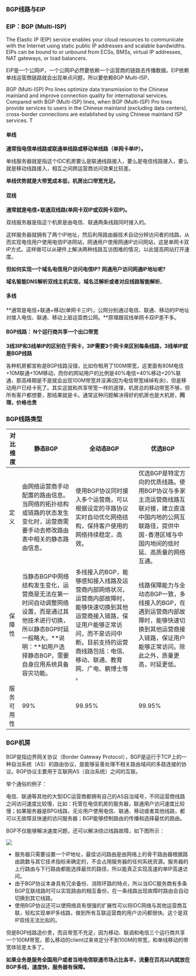 ### BGP线路与EIP

### EIP：BGP (Multi-ISP) 

The Elastic IP (EIP) service enables your cloud resources to communicate with the Internet using static public IP addresses and scalable bandwidths. EIPs can be bound to or unbound from ECSs, BMSs, virtual IP addresses, NAT gateways, or load balancers.

EIP是一个公网IP，一个公网IP必然要依赖一个运营商的链路去传播数据。EIP依赖单线运营商链路就会出现单点问题，所以要依赖BGP Multi-ISP、

BGP (Multi-ISP) Pro lines optimize data transmission to the Chinese mainland and improve connection quality for international services. Compared with BGP (Multi-ISP) lines, when BGP (Multi-ISP) Pro lines provide services to users in the Chinese mainland (excluding data centers), cross-border connections are established by using Chinese mainland ISP services. T

#### 单线

**通常指电信单线路或联通单线路或移动单线路（单网卡单IP）。**

单线服务器就是指这个IDC机房要么是联通线路接入，要么是电信线路接入，要么就是移动线路接入，相互之间跨运营商访问效果比较差。

**单线优势就是大带宽成本低，机房出口带宽充足。**

#### 双线

**通常就是电信+联通双线路(单网卡双IP或双网卡双IP)。**

双线服务器是指这个机房是由电信、联通两条线路同时接入的。

这样服务器就拥有了两个IP地址，然后利用路由器技术自动分辨访问者的线路，从而实现电信用户使用电信IP进网站，网通用户使用网通IP访问网站，这是单网卡双IP方式。这样做可以从硬件上解决两种线路互访困难的情况，以此提高网站打开速度。

**但如何实现一个域名电信用户访问电信IP? 网通用户访问网通IP地址呢?**

**域名智能DNS解析双线主机实现，域名泛解析或者对应线路智能解析**。

#### 多线

**通常是电信+联通+移动(单网卡三IP)，公网分别通过电信、联通、移动的IP地址对接入电信、联通、移动上层运营商公网。**原理跟双线单网卡双IP差不多。



#### BGP线路： N个运行商共享一个出口带宽

**3线3IP和3线单IP的区别在于网卡，3IP需要3个网卡来区别每条线路，3线单IP就是BGP线路**

各种机房都宣称是BGP线路没错，比如你租用了100M带宽，这里面有80M电信+10M联通+10M移动，而你的网站用户的比例是40%电信+40%移动+20%联通，那高峰期是不是就会出现100M带宽并没满(因为电信带宽绰绰有余)，但是移动用户已经卡死了。其实这就和共享带宽一样的道理，机房总的移动带宽不够，但所有客户都想要，那结果就是卡。通常这种问题解决得好的机房也是大机房，**同理，价格也贵**

### BGP线路类型

| 对比维度   | 静态BGP                                                      | 全动态BGP                                                    | 优选BGP                                                      |
| ---------- | ------------------------------------------------------------ | ------------------------------------------------------------ | ------------------------------------------------------------ |
| 定义       | 由网络运营商手动配置的路由信息。当网络的拓扑结构或链路的状态发生变化时，运营商需要手动去修改路由表中相关的静态路由信息。 | 使用BGP协议同时接入多个运营商，可以根据设定的寻路协议实时自动优化网络结构，保持客户使用的网络持续稳定，高效。 | 优选BGP是特定方向的优质线路。使用BGP协议与多家主流运营商线路互联对接，建立直连中国内地的公网互联路径，提供中国-香港区域与中国内地间的低时延、高质量的网络互通。 |
| 保障性     | 当静态BGP中网络结构发生变化，运营商是无法在第一时间自动调整网络设置，而是通过其他技术进行切换，所以静态BGP时延一般略大。**说明：**如用户选择静态BGP，需要自身应用系统具备容灾功能。 | 多线接入的BGP，能够感知接入线路及运营商内部网络状况，运营商内部故障时，能够快速切换到其他运营商接入链路，保证用户能够正常访问，而不是访问中断。目前支持的运营商线路包括：电信、移动、联通、教育网、广电、鹏博士等 。 | 线路保障能力与全动态BGP一致，多线接入的BGP，在遇到运营商内部故障时，能够快速切换到其他运营商接入链路，保证用户能够正常访问。除此之外，质量更高，时延更低。 |
| 服务可用性 | 99%                                                          | 99.95%                                                       | 99.95%                                                       |

### BGP机房

BGP是指边界网关协议（Border Gateway Protocol），BGP是运行于TCP上的一种自治系统（AS）的路由协议，是能够妥善处理不相关路由域间的多路连接的协议。BGP协议主要用于互联网AS（自治系统）之间的互联。

举个通俗的例子：

电信、联通等其他的大型IDC运营商都拥有自己的AS自治域号，不同运营商线路之间访问速度比较慢，比如：托管在电信机房的服务器，联通用户访问速度比较慢；如果服务器是BPG线路，无论用户使用电信、联通、移动或者其他线路，都可以无故障且快速的访问服务器；BGP能够控制路由的传播和选择最优的路由。

BGP不仅能够解决速度问题，还可以解决绕过线路故障，如下图所示：

![](https://image-1300760561.cos.ap-beijing.myqcloud.com/bgyq-blog/bgp-multi-ISP.jpeg)

- 服务器只需要设置一个IP地址，最佳访问路由是由网络上的骨干路由器根据路由跳数与其它技术指标来确定的，不会占用服务器的任何系统资源。服务器的上行路由与下行路由都能选择最优的路径，所以能真正实现高速的单IP高速访问。
- 由于BGP协议本身具有冗余备份、消除环路的特点，所以当IDC服务商有多条BGP互联线路时可以实现路由的相互备份，在一条线路出现故障时路由会自动切换到其它线路。
- 使用BGP协议还可以使网络具有很强的扩展性可以将IDC网络与其他运营商互联，轻松实现单IP多线路，做到所有互联运营商的用户访问都很快。这个是双IP双线无法比拟的。

但是BGP线路造价贵，而且带宽不充足，因为移动、联调和电信三个运行商共享一个100M带宽，那么移动的client过来肯定分不到100M的带宽，和单线移动的带宽体验差太多了。

**如果业务是服务全国用户或者当地电信联通市场占比各半，流量在百兆以内就放在BGP多线，速度快，服务器有保障。**